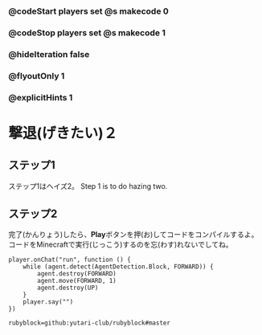 ### @codeStart players set @s makecode 0
### @codeStop players set @s makecode 1

### @hideIteration false 
### @flyoutOnly 1
### @explicitHints 1


# 撃退(げきたい)２

## ステップ1
ステップ1はヘイズ2。
Step 1 is to do hazing two.  

## ステップ2
完了(かんりょう)したら、**Play**ボタンを押(お)してコードをコンパイルするよ。</br>
コードをMinecraftで実行(じっこう)するのを忘(わす)れないでしてね。</br>

```blocks
player.onChat("run", function () {
    while (agent.detect(AgentDetection.Block, FORWARD)) {
        agent.destroy(FORWARD)
        agent.move(FORWARD, 1)
        agent.destroy(UP)
    }
    player.say("")
})

``` 
```package
rubyblock=github:yutari-club/rubyblock#master
```